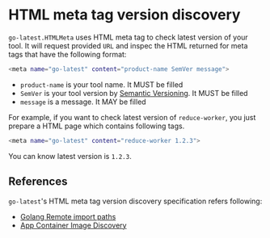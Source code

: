 # HTML meta tag version discovery

`go-latest.HTMLMeta` uses HTML meta tag to check latest version of your tool. It will request provided `URL` and inspec the HTML returned for meta tags that have the following format:

```bash
<meta name="go-latest" content="product-name SemVer message">
```

- `product-name` is your tool name. It MUST be filled
- `SemVer` is your tool version by [Semantic Versioning](http://semver.org/). It MUST be filled
- `message` is a message. It MAY be filled

For example, if you want to check latest version of `reduce-worker`, you just prepare a HTML page which contains following tags.

```bash
<meta name="go-latest" content="reduce-worker 1.2.3">
```

You can know latest version is `1.2.3`. 

## References

`go-latest`'s HTML meta tag version discovery specification refers following:

- [Golang Remote import paths](https://golang.org/cmd/go/#hdr-Remote_import_paths)
- [App Container Image Discovery](https://github.com/appc/spec/blob/master/SPEC.md#app-container-image-discovery)



